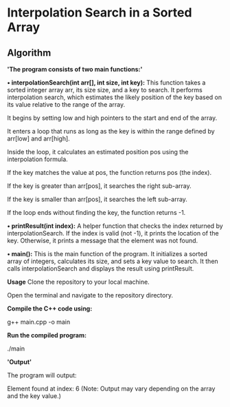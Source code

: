# Interpolation Search in a Sorted Array
## Algorithm
**'The program consists of two main functions:'**

**• interpolationSearch(int arr[], int size, int key):**
This function takes a sorted integer array arr, its size size, and a key to search. It performs interpolation search, which estimates the likely position of the key based on its value relative to the range of the array.

It begins by setting low and high pointers to the start and end of the array.

It enters a loop that runs as long as the key is within the range defined by arr[low] and arr[high].

Inside the loop, it calculates an estimated position pos using the interpolation formula.

If the key matches the value at pos, the function returns pos (the index).

If the key is greater than arr[pos], it searches the right sub-array.

If the key is smaller than arr[pos], it searches the left sub-array.

If the loop ends without finding the key, the function returns -1.

**• printResult(int index):**
A helper function that checks the index returned by interpolationSearch. If the index is valid (not -1), it prints the location of the key. Otherwise, it prints a message that the element was not found.

**• main():**
This is the main function of the program. It initializes a sorted array of integers, calculates its size, and sets a key value to search. It then calls interpolationSearch and displays the result using printResult.

**Usage**
Clone the repository to your local machine.

Open the terminal and navigate to the repository directory.

**Compile the C++ code using:**

g++ main.cpp -o main

**Run the compiled program:**

./main

**'Output'**

The program will output:

Element found at index: 6
(Note: Output may vary depending on the array and the key value.)